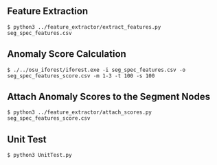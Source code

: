 
## Feature Extraction

`$ python3 ../feature_extractor/extract_features.py seg_spec_features.csv`

## Anomaly Score Calculation

`$ ./../osu_iforest/iforest.exe -i seg_spec_features.csv -o seg_spec_features_score.csv -m 1-3 -t 100 -s 100`

## Attach Anomaly Scores to the Segment Nodes

`$ python3 ../feature_extractor/attach_scores.py seg_spec_features_score.csv`

## Unit Test

`$ python3 UnitTest.py`

